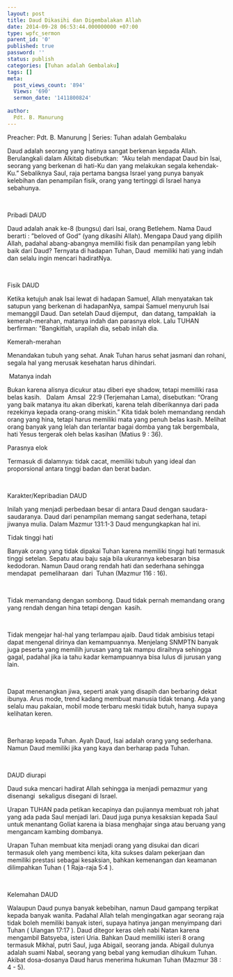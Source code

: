 ```yaml
---
layout: post
title: Daud Dikasihi dan Digembalakan Allah
date: 2014-09-28 06:53:44.000000000 +07:00
type: wpfc_sermon
parent_id: '0'
published: true
password: ''
status: publish
categories: [Tuhan adalah Gembalaku]
tags: []
meta:
  post_views_count: '894'
  Views: '690'
  sermon_date: '1411800824'
  
author:
  Pdt. B. Manurung
---
```

<p>Preacher: Pdt. B. Manurung | Series: Tuhan adalah Gembalaku</p>
<p>Daud adalah seorang yang hatinya sangat berkenan kepada Allah. Berulangkali dalam Alkitab disebutkan:  “Aku telah mendapat Daud bin Isai, seorang yang berkenan di hati-Ku dan yang melakukan segala kehendak-Ku.” Sebaliknya Saul, raja pertama bangsa Israel yang punya banyak kelebihan dan penampilan fisik, orang yang tertinggi di Israel hanya sebahunya.</p>
<p>&nbsp;</p>
<p>Pribadi DAUD</p>
<p>Daud adalah anak ke-8 (bungsu) dari Isai, orang Betlehem. Nama Daud berarti : ”beloved of God” (yang dikasihi Allah). Mengapa Daud yang dipilih Allah, padahal abang-abangnya memiliki fisik dan penampilan yang lebih baik dari Daud? Ternyata di hadapan Tuhan, Daud  memiliki hati yang indah dan selalu ingin mencari hadiratNya.</p>
<p>&nbsp;</p>
<p>Fisik DAUD</p>
<p>Ketika ketujuh anak Isai lewat di hadapan Samuel, Allah menyatakan tak satupun yang berkenan di hadapanNya, sampai Samuel menyuruh Isai memanggil Daud. Dan setelah Daud dijemput,  dan datang, tampaklah  ia kemerah-merahan, matanya indah dan parasnya elok. Lalu TUHAN berfirman: "Bangkitlah, urapilah dia, sebab inilah dia.</p>
<p>	Kemerah-merahan</p>
<p>Menandakan tubuh yang sehat. Anak Tuhan harus sehat jasmani dan rohani, segala hal yang merusak kesehatan harus dihindari.</p>
<p>	 Matanya indah</p>
<p>Bukan karena alisnya dicukur atau diberi eye shadow, tetapi memiliki rasa belas kasih.   Dalam  Amsal  22:9 (Terjemahan Lama), disebutkan: “Orang yang baik matanya itu akan diberkati, karena telah diberikannya dari pada rezekinya kepada orang-orang miskin.” Kita tidak boleh memandang rendah orang yang hina, tetapi harus memiliki mata yang penuh belas kasih. Melihat orang banyak yang lelah dan terlantar bagai domba yang tak bergembala, hati Yesus tergerak oleh belas kasihan (Matius 9 : 36).</p>
<p>	Parasnya elok</p>
<p>Termasuk di dalamnya: tidak cacat, memiliki tubuh yang ideal dan proporsional antara tinggi badan dan berat badan.</p>
<p>&nbsp;</p>
<p>Karakter/Kepribadian DAUD</p>
<p>Inilah yang menjadi perbedaan besar di antara Daud dengan saudara-saudaranya. Daud dari penampilan memang sangat sederhana, tetapi jiwanya mulia. Dalam Mazmur 131:1-3 Daud mengungkapkan hal ini.</p>
<p>	Tidak tinggi hati</p>
<p>Banyak orang yang tidak dipakai Tuhan karena memiliki tinggi hati termasuk tinggi setelan. Sepatu atau baju saja bila ukurannya kebesaran bisa kedodoran. Namun Daud orang rendah hati dan sederhana sehingga mendapat  pemeliharaan  dari  Tuhan (Mazmur 116 : 16).</p>
<p>&nbsp;</p>
<p>	Tidak memandang dengan sombong. Daud tidak pernah memandang orang yang rendah dengan hina tetapi dengan  kasih.</p>
<p>&nbsp;</p>
<p>	Tidak mengejar hal-hal yang terlampau ajaib. Daud tidak ambisius tetapi dapat mengenal dirinya dan kemampuannya. Menjelang SNMPTN banyak juga peserta yang memilih jurusan yang tak mampu diraihnya sehingga gagal, padahal jika ia tahu kadar kemampuannya bisa lulus di jurusan yang lain.</p>
<p>&nbsp;</p>
<p>	Dapat menenangkan jiwa, seperti anak yang disapih dan berbaring dekat ibunya. Arus mode, trend kadang membuat manusia tidak tenang. Ada yang selalu mau pakaian, mobil mode terbaru meski tidak butuh, hanya supaya kelihatan keren.</p>
<p>&nbsp;</p>
<p>	Berharap kepada Tuhan. Ayah Daud, Isai adalah orang yang sederhana. Namun Daud memiliki jika yang kaya dan berharap pada Tuhan.</p>
<p> </p>
<p>DAUD diurapi</p>
<p>Daud suka mencari hadirat Allah sehingga ia menjadi pemazmur yang disenangi  sekaligus disegani di Israel.</p>
<p>Urapan TUHAN pada petikan kecapinya dan pujiannya membuat roh jahat yang ada pada Saul menjadi lari. Daud juga punya kesaksian kepada Saul untuk menantang Goliat karena ia biasa menghajar singa atau beruang yang mengancam kambing dombanya.</p>
<p>Urapan Tuhan membuat kita menjadi orang yang disukai dan dicari termasuk oleh yang membenci kita, kita sukses dalam pekerjaan dan memiliki prestasi sebagai kesaksian, bahkan kemenangan dan keamanan dilimpahkan Tuhan ( 1 Raja-raja 5:4 ).</p>
<p>&nbsp;</p>
<p>Kelemahan DAUD</p>
<p>Walaupun Daud punya banyak kebebihan, namun Daud gampang terpikat kepada banyak wanita. Padahal Allah telah mengingatkan agar seorang raja tidak boleh memiliki banyak isteri, supaya hatinya jangan menyimpang dari Tuhan ( Ulangan 17:17 ). Daud ditegor keras oleh nabi Natan karena mengambil Batsyeba, isteri Uria. Bahkan Daud memiliki isteri 8 orang termasuk Mikhal, putri Saul, juga Abigail, seorang janda. Abigail dulunya adalah suami Nabal, seorang yang bebal yang kemudian dihukum Tuhan. Akibat dosa-dosanya Daud harus menerima hukuman Tuhan (Mazmur 38 : 4 - 5).</p>
